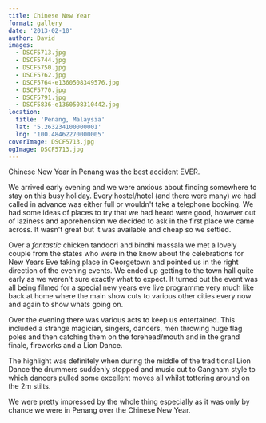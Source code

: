 ```yaml
---
title: Chinese New Year
format: gallery
date: '2013-02-10'
author: David
images:
  - DSCF5713.jpg
  - DSCF5744.jpg
  - DSCF5750.jpg
  - DSCF5762.jpg
  - DSCF5764-e1360508349576.jpg
  - DSCF5770.jpg
  - DSCF5791.jpg
  - DSCF5836-e1360508310442.jpg
location:
  title: 'Penang, Malaysia'
  lat: '5.263234100000001'
  lng: '100.48462270000005'
coverImage: DSCF5713.jpg
ogImage: DSCF5713.jpg
---
```

Chinese New Year in Penang was the best accident EVER.

We arrived early evening and we were anxious about finding somewhere to stay on this busy holiday. Every hostel/hotel (and there were many) we had called in advance was either full or wouldn't take a telephone booking. We had some ideas of places to try that we had heard were good, however out of laziness and apprehension we decided to ask in the first place we came across. It wasn't great but it was available and cheap so we settled.

Over a _fantastic_ chicken tandoori and bindhi massala we met a lovely couple from the states who were in the know about the celebrations for New Years Eve taking place in Georgetown and pointed us in the right direction of the evening events. We ended up getting to the town hall quite early as we weren't sure exactly what to expect. It turned out the event was all being filmed for a special new years eve live programme very much like back at home where the main show cuts to various other cities every now and again to show whats going on.

Over the evening there was various acts to keep us entertained. This included a strange magician, singers, dancers, men throwing huge flag poles and then catching them on the forehead/mouth and in the grand finale, fireworks and a Lion Dance.

The highlight was definitely when during the middle of the traditional Lion Dance the drummers suddenly stopped and music cut to Gangnam style to which dancers pulled some excellent moves all whilst tottering around on the 2m stilts.

We were pretty impressed by the whole thing especially as it was only by chance we were in Penang over the Chinese New Year.
